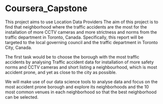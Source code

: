 # Coursera_Capstone
This project aims to use Location Data Providers
The aim of this project is to find that neighborhood where the traffic accidents are the most for the installation of more CCTV cameras and more strictness and norms from the traffic department in Toronto, Canada. Specifically, this report will be targeted to the local governing council and the traffic department in Toronto City, Canada.

The first task would be to choose the borough with the most traffic accidents by analysing Traffic accident data for installation of more safety norms and CCTV cameras and short listing a neighbourhood, which is most accident prone, and yet as close to the city as possible.

We will make use of our data science tools to analyse data and focus on the most accident prone borough and explore its neighborhoods and the 10 most common venues in each neighborhood so that the best neighborhood can be selected.
